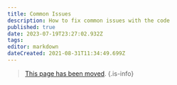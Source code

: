 ```yaml
---
title: Common Issues
description: How to fix common issues with the code
published: true
date: 2023-07-19T23:27:02.932Z
tags: 
editor: markdown
dateCreated: 2021-08-31T11:34:49.699Z
---
```


> [This page has been moved](https://github.com/centerofci/mathesar/blob/develop/DEVELOPER_GUIDE.md).
{.is-info}

